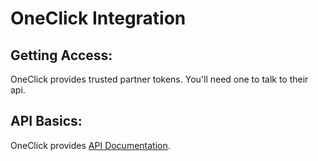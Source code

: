 # OneClick Integration

## Getting Access:
OneClick provides trusted partner tokens.  You'll need one to talk to their api.

## API Basics:
OneClick provides [API Documentation](http://developer.oneclickdigital.us/documents/getting-started). 